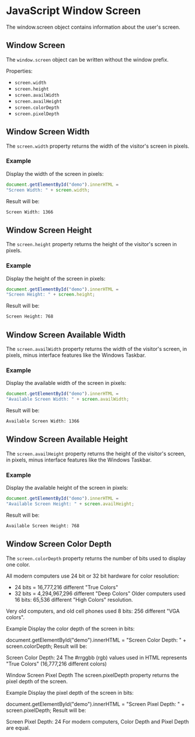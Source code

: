 # JavaScript Window Screen
The window.screen object contains information about the user's screen.

## Window Screen
The `window.screen` object can be written without the window prefix.

Properties:

* `screen.width`
* `screen.height`
* `screen.availWidth`
* `screen.availHeight`
* `screen.colorDepth`
* `screen.pixelDepth`



## Window Screen Width
The `screen.width` property returns the width of the visitor's screen in pixels.

### Example
Display the width of the screen in pixels:
```js
document.getElementById("demo").innerHTML =
"Screen Width: " + screen.width;
```

Result will be:
```html
Screen Width: 1366
```


## Window Screen Height
The `screen.height` property returns the height of the visitor's screen in pixels.

### Example
Display the height of the screen in pixels:
```js
document.getElementById("demo").innerHTML =
"Screen Height: " + screen.height;
```

Result will be:
```html
Screen Height: 768
```


## Window Screen Available Width
The `screen.availWidth` property returns the width of the visitor's screen, in pixels, minus interface features like the Windows Taskbar.

### Example
Display the available width of the screen in pixels:
```js
document.getElementById("demo").innerHTML =
"Available Screen Width: " + screen.availWidth;
```

Result will be:
```html
Available Screen Width: 1366
```


## Window Screen Available Height
The `screen.availHeight` property returns the height of the visitor's screen, in pixels, minus interface features like the Windows Taskbar.

### Example
Display the available height of the screen in pixels:
```js
document.getElementById("demo").innerHTML =
"Available Screen Height: " + screen.availHeight;
```

Result will be:
```html
Available Screen Height: 768
```


## Window Screen Color Depth
The `screen.colorDepth` property returns the number of bits used to display one color.

All modern computers use 24 bit or 32 bit hardware for color resolution:

* 24 bits =      16,777,216 different "True Colors"
* 32 bits = 4,294,967,296 different "Deep Colors"
Older computers used 16 bits: 65,536 different "High Colors" resolution.

Very old computers, and old cell phones used 8 bits: 256 different "VGA colors".

Example
Display the color depth of the screen in bits:

document.getElementById("demo").innerHTML =
"Screen Color Depth: " + screen.colorDepth;
Result will be:

Screen Color Depth: 24
The #rrggbb (rgb) values used in HTML represents "True Colors" (16,777,216 different colors)

Window Screen Pixel Depth
The screen.pixelDepth property returns the pixel depth of the screen.

Example
Display the pixel depth of the screen in bits:

document.getElementById("demo").innerHTML =
"Screen Pixel Depth: " + screen.pixelDepth;
Result will be:

Screen Pixel Depth: 24
For modern computers, Color Depth and Pixel Depth are equal.